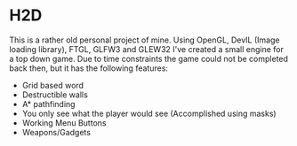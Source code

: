 # H2D


This is a rather old personal project of mine. Using OpenGL, DevIL (Image loading library), FTGL, GLFW3 and GLEW32 I've created a small engine for a top down game.
Due to time constraints the game could not be completed back then, but it has the following features:

- Grid based word
- Destructible walls
- A* pathfinding
- You only see what the player would see (Accomplished using masks)
- Working Menu Buttons
- Weapons/Gadgets
